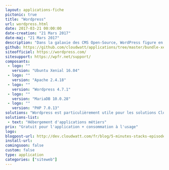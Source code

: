 ```yaml
---
layout: applications-fiche
pictonic: true
title: "Wordpress"
url: wordpress.html
date: 2017-03-21 00:00:00
date-creation: "21 Mars 2017"
date-maj: "21 Mars 2017"
description: "Dans la galaxie des CMS Open-Source, WordPress figure en bonne place en termes de communauté, de fonctionnalités et d'adoption. La société Automattic, qui développe et distribue WordPress, fournit une offre SaaS permettant de créer son blog en quelques minutes. Pour autant, ceux qui en ont fait l'expérience savent qu'on se retrouve rapidement limité par le cadre d'hébergement de wordpress.com. Aujourd'hui nous mettons à votre disposition de quoi démarrer votre instance WordPress en quelques minutes et rester maître à bord pour la faire vivre. La base de déploiement est une instance unique Ubuntu Xenial pré-provisionnée avec les serveurs Apache et Mariadb."
github: https://github.com/cloudwatt/applications/tree/master/bundle-xenial-wordpress
siteofficiel: https://wordpress.com/
sitesupport: https://wpfr.net/support/
composants:
 - logo: ""
   version: "Ubuntu Xenial 16.04"
 - logo: ""
   version: "Apache 2.4.18"
 - logo: ""
   version: "Wordpress 4.7.1"
 - logo: ""
   version: "MariaDB 10.0.28"
 - logo: ""
   version: "PHP 7.0.13" 
solutions: "Wordpress est particulièrement utile pour les solutions Cloudwatt suivantes :"
solutions-list: 
 - text: "Hébergement d'applications métiers"
prix: "Gratuit pour l'application + consommation à l'usage"
logo: 
blogpost-url: http://dev.cloudwatt.com/fr/blog/5-minutes-stacks-episode-cinquante-cinq-wordpress.html
install-url:
comingsoon: false
custom: false
type: application
categories: ["siteweb"]
---
```

